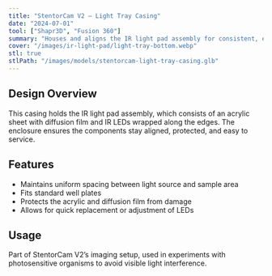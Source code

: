 ```yaml
---
title: "StentorCam V2 — Light Tray Casing"
date: "2024-07-01"
tool: ["Shapr3D", "Fusion 360"]
summary: "Houses and aligns the IR light pad assembly for consistent, even illumination."
cover: "/images/ir-light-pad/light-tray-bottom.webp"
stl: true
stlPath: "/images/models/stentorcam-light-tray-casing.glb"
---
```

## Design Overview
This casing holds the IR light pad assembly, which consists of an acrylic sheet with diffusion film and IR LEDs wrapped along the edges. The enclosure ensures the components stay aligned, protected, and easy to service.

## Features
- Maintains uniform spacing between light source and sample area
- Fits standard well plates
- Protects the acrylic and diffusion film from damage
- Allows for quick replacement or adjustment of LEDs

## Usage
Part of StentorCam V2’s imaging setup, used in experiments with photosensitive organisms to avoid visible light interference.
